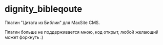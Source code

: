 dignity_bibleqoute
==================

Плагин "Цитата из Библии" для MaxSite CMS.

Плагин больше не поддерживается мною, код открыт, любой желающий может форкнуть :)
